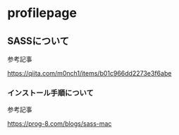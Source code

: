 # profilepage

## SASSについて
参考記事  

https://qiita.com/m0nch1/items/b01c966dd2273e3f6abe


### インストール手順について  
参考記事　　

https://prog-8.com/blogs/sass-mac

